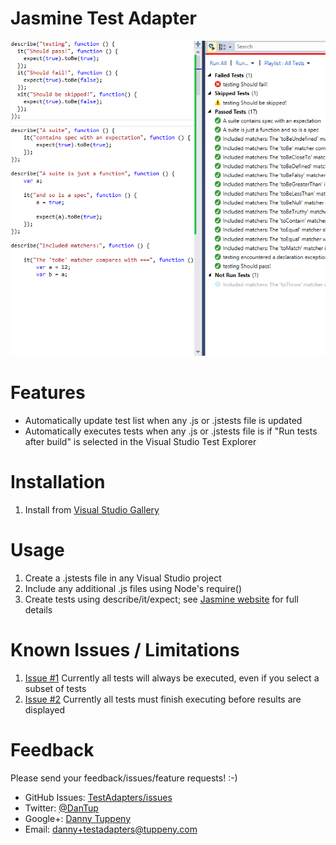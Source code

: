 ﻿Jasmine Test Adapter
=========

[![Click to watch Jasmine Test Adapter for Visual Studio on YouTube](DanTup.TestAdapters.Jasmine.Vsix/Screenshot.png)](http://www.youtube.com/watch?v=Gc4xLjUxxOY)

Features
===

- Automatically update test list when any .js or .jstests file is updated
- Automatically executes tests when any .js or .jstests file is if "Run tests after build" is selected in the Visual Studio Test Explorer

Installation
===

1. Install from [Visual Studio Gallery](http://visualstudiogallery.msdn.microsoft.com/102979e0-61ba-4c6f-a18c-ca64cc7bd2c6)

Usage
===
1. Create a .jstests file in any Visual Studio project
2. Include any additional .js files using Node's require()
3. Create tests using describe/it/expect; see [Jasmine website](http://jasmine.github.io/) for full details

Known Issues / Limitations
===
1. [Issue #1](/../../issues/1) Currently all tests will always be executed, even if you select a subset of tests
2. [Issue #2](/../../issues/2) Currently all tests must finish executing before results are displayed

Feedback
===
Please send your feedback/issues/feature requests! :-)

- GitHub Issues: [TestAdapters/issues](https://github.com/DanTup/TestAdapters/issues)
- Twitter: [@DanTup](https://twitter.com/DanTup)
- Google+: [Danny Tuppeny](http://profile.dantup.com/)
- Email: [danny+testadapters@tuppeny.com](mailto:danny+testadapters@tuppeny.com)
